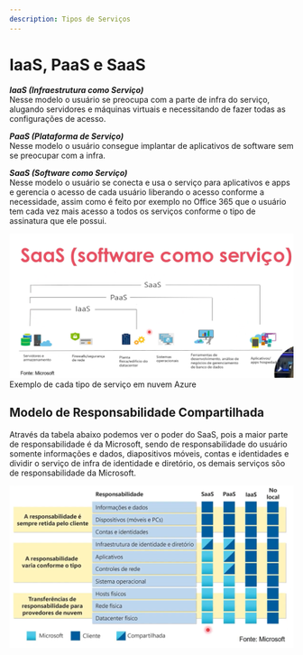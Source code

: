 ```yaml
---
description: Tipos de Serviços
---
```


# IaaS, PaaS e SaaS

_**IaaS (Infraestrutura como Serviço)**_
\
Nesse modelo o usuário se preocupa com a parte de infra do serviço, alugando servidores e máquinas virtuais e necessitando de fazer todas as configurações de acesso.



_**PaaS (Plataforma de Serviço)**_
\
Nesse modelo o usuário consegue implantar de aplicativos de software sem se preocupar com a infra.



_**SaaS (Software como Serviço)**_
\
Nesse modelo o usuário se conecta e usa o serviço para aplicativos e apps e gerencia o acesso de cada usuário liberando o acesso conforme a necessidade, assim como é feito por exemplo no Office 365 que o usuário tem cada vez mais acesso a todos os serviços conforme o tipo de assinatura que ele possui.

![](<.gitbook/assets/Print tipos de nuvem.png>)Exemplo de cada tipo de serviço em nuvem Azure



## Modelo de Responsabilidade Compartilhada

Através da tabela abaixo podemos ver o poder do SaaS, pois a maior parte de responsabilidade é da Microsoft, sendo de responsabilidade do usuário somente informações e dados, diapositivos móveis, contas e identidades e dividir o serviço de infra de identidade e diretório, os demais serviços sõo de responsabilidade da Microsoft.

![](<.gitbook/assets/Modelos de responsabilidades compartilhada.png>)

